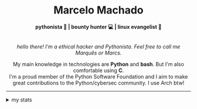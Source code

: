 <h1 align="center"> Marcelo Machado </h1> <!-- <img src="https://tryhackme-badges.s3.amazonaws.com/mmaachado.png" alt="TryHackMe"> -->
    
<div align="center">
<b>pythonista 🐍 | bounty hunter 💻 | linux evangelist 🐧</b>
<br>
<br>

<i>hello there! I'm a ethical hacker and Pythonista. Feel free to call me Marquês or Marcs.</i>

<p>

My main knowledge in technologies are **Python** and **bash**. But I'm also comfortable using **C**. <br/>
I'm a proud member of the Python Software Foundation and I aim to make great contributions to the Python/cybersec community. I use Arch btw!
</p>

</div>

---

<details closed>    
<summary>my stats</summary>

<!--START_SECTION:waka-->
**I'm an Early 🐤** 

```text
🌞 Morning    47 commits     ███░░░░░░░░░░░░░░░░░░░░░░   15.21% 
🌆 Daytime    123 commits    ██████████░░░░░░░░░░░░░░░   39.81% 
🌃 Evening    128 commits    ██████████░░░░░░░░░░░░░░░   41.42% 
🌙 Night      11 commits     █░░░░░░░░░░░░░░░░░░░░░░░░   3.56%

```


📊 **This Week I Spent My Time On** 

```text
⌚︎ Time Zone: America/Sao_Paulo

💬 Programming Languages: 
Markdown                 4 hrs 3 mins        █████████████████░░░░░░░░   68.72% 
Docker                   29 mins             ██░░░░░░░░░░░░░░░░░░░░░░░   8.32% 
Bash                     19 mins             █░░░░░░░░░░░░░░░░░░░░░░░░   5.52% 
YAML                     19 mins             █░░░░░░░░░░░░░░░░░░░░░░░░   5.36% 
JSON                     9 mins              ░░░░░░░░░░░░░░░░░░░░░░░░░   2.73%

🔥 Editors: 
Obsidian                 4 hrs 3 mins        █████████████████░░░░░░░░   68.72% 
VS Code                  1 hr 50 mins        ███████░░░░░░░░░░░░░░░░░░   31.28%

💻 Operating System: 
Linux                    4 hrs 2 mins        █████████████████░░░░░░░░   68.49% 
Windows                  1 hr 51 mins        ████████░░░░░░░░░░░░░░░░░   31.51%

```


 Last Updated on 19/06/2025
<!--END_SECTION:waka-->

<!-- <div>
        <a target="_blank" rel="noopener noreferrer" href="https://github.com/mmaachado?tab=repositories"><img src="https://github-readme-stats.vercel.app/api/top-langs/?username=mmaachado&hide=html,css,swift,ruby&langs_count=6&hide_border=true&layout=compact&show_icons=true&line_height=10&theme=transparent&title_color=4a86d1&custom_title=favourite%20languages"
       alt="most used languages" align="right"></a>
     <a target="_blank" rel="noopener noreferrer" href="https://wakatime.com/@mmachado"><img width="400rem" src="https://github-readme-stats.vercel.app/api/wakatime?username=mmachado&theme=transparent&hide_border=true&hide=markdown,html,css,text,other,yaml,json,prolog,dart,docker,xml,gitconfig,TSQL&hide_title=true&line_height=50&langs_count=4&layout=default" alt="wakatime stats" align="left" /></a> 
        

</div>

 <img src="https://raw.githubusercontent.com/MicaelliMedeiros/micaellimedeiros/master/image/computer-illustration.png" min-width="400px" max-width="400px" width="400px" align="right" alt="computer-illustration.png"> -->
<!-- [![Buy me a coffee](https://img.shields.io/badge/Buy%20Me%20a%20Coffee-ffdd00?style=for-the-badge&logo=buy-me-a-coffee&logoColor=black)](https://www.buymeacoffee.com/anticodingclub) -->

</details>
